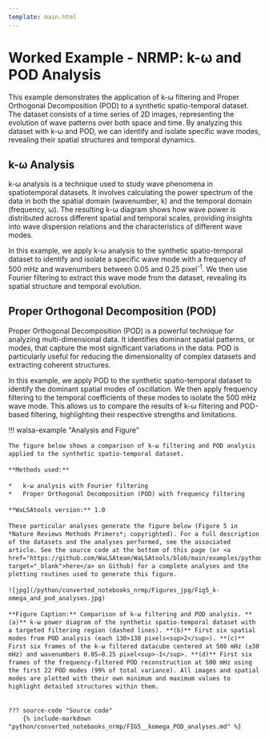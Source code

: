 ```yaml
---
template: main.html
---
```


# Worked Example - NRMP: k-ω and POD Analysis

This example demonstrates the application of k-ω filtering and Proper Orthogonal Decomposition (POD) to a synthetic spatio-temporal dataset. The dataset consists of a time series of 2D images, representing the evolution of wave patterns over both space and time. By analyzing this dataset with k-ω and POD, we can identify and isolate specific wave modes, revealing their spatial structures and temporal dynamics.

## k-ω Analysis

k-ω analysis is a technique used to study wave phenomena in spatiotemporal datasets. It involves calculating the power spectrum of the data in both the spatial domain (wavenumber, k) and the temporal domain (frequency, ω). The resulting k-ω diagram shows how wave power is distributed across different spatial and temporal scales, providing insights into wave dispersion relations and the characteristics of different wave modes.

In this example, we apply k-ω analysis to the synthetic spatio-temporal dataset to identify and isolate a specific wave mode with a frequency of 500 mHz and wavenumbers between 0.05 and 0.25 pixel<sup>-1</sup>. We then use Fourier filtering to extract this wave mode from the dataset, revealing its spatial structure and temporal evolution.

## Proper Orthogonal Decomposition (POD)

Proper Orthogonal Decomposition (POD) is a powerful technique for analyzing multi-dimensional data. It identifies dominant spatial patterns, or modes, that capture the most significant variations in the data. POD is particularly useful for reducing the dimensionality of complex datasets and extracting coherent structures.

In this example, we apply POD to the synthetic spatio-temporal dataset to identify the dominant spatial modes of oscillation. We then apply frequency filtering to the temporal coefficients of these modes to isolate the 500 mHz wave mode. This allows us to compare the results of k-ω filtering and POD-based filtering, highlighting their respective strengths and limitations.

!!! walsa-example "Analysis and Figure"

    The figure below shows a comparison of k-ω filtering and POD analysis applied to the synthetic spatio-temporal dataset.

    **Methods used:**

    *   k-ω analysis with Fourier filtering
    *   Proper Orthogonal Decomposition (POD) with frequency filtering

    **WaLSAtools version:** 1.0

    These particular analyses generate the figure below (Figure 5 in *Nature Reviews Methods Primers*; copyrighted). For a full description of the datasets and the analyses performed, see the associated article. See the source code at the bottom of this page (or <a href="https://github.com/WaLSAteam/WaLSAtools/blob/main/examples/python/Worked_examples__NRMP/FIG5__komega_POD_analyses.ipynb" target="_blank">here</a> on Github) for a complete analyses and the plotting routines used to generate this figure.

    ![jpg](/python/converted_notebooks_nrmp/Figures_jpg/Fig5_k-omega_and_pod_analyses.jpg)

    **Figure Caption:** Comparison of k-ω filtering and POD analysis. **(a)** k-ω power diagram of the synthetic spatio-temporal dataset with a targeted filtering region (dashed lines). **(b)** First six spatial modes from POD analysis (each 130×130 pixels<sup>2</sup>). **(c)** First six frames of the k-ω filtered datacube centered at 500 mHz (±30 mHz) and wavenumbers 0.05−0.25 pixel<sup>-1</sup>. **(d)** First six frames of the frequency-filtered POD reconstruction at 500 mHz using the first 22 POD modes (99% of total variance). All images and spatial modes are plotted with their own minimum and maximum values to highlight detailed structures within them.


    ??? source-code "Source code"
        {% include-markdown "python/converted_notebooks_nrmp/FIG5__komega_POD_analyses.md" %}

